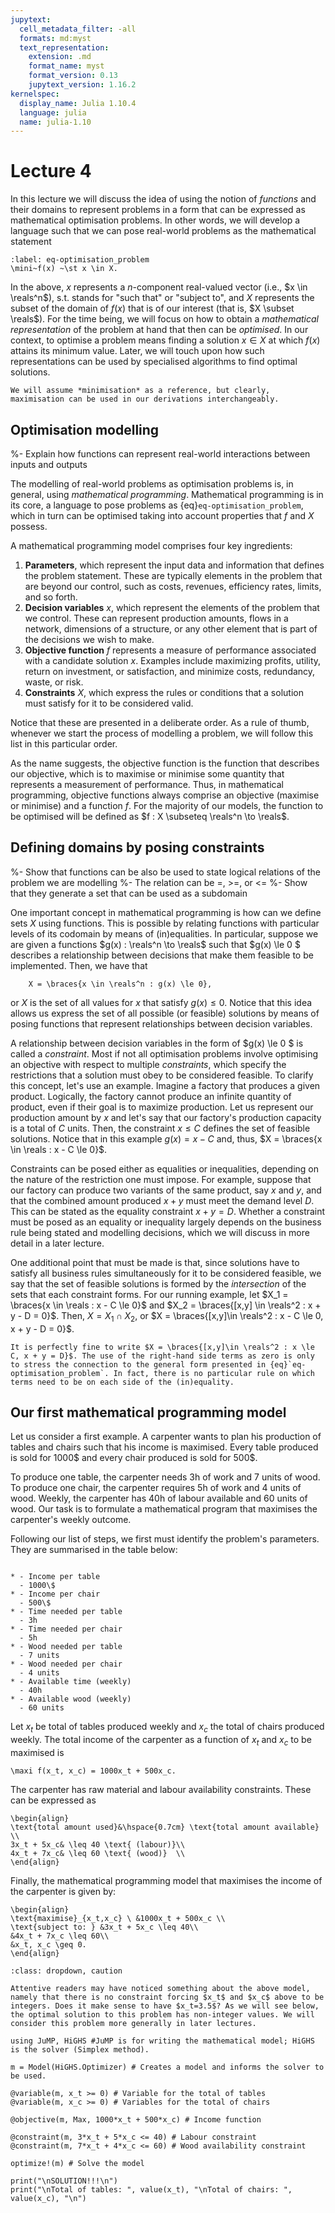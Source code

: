 ```yaml
---
jupytext:
  cell_metadata_filter: -all
  formats: md:myst
  text_representation:
    extension: .md
    format_name: myst
    format_version: 0.13
    jupytext_version: 1.16.2
kernelspec:
  display_name: Julia 1.10.4
  language: julia
  name: julia-1.10
---
```


# Lecture 4

In this lecture we will discuss the idea of using the notion of *functions* and their domains to represent problems in a form that can be expressed as mathematical optimisation problems. In other words, we will develop a language such that we can pose real-world problems as the mathematical statement

```{math}
:label: eq-optimisation_problem
\mini~f(x) ~\st x \in X.
```

In the above, $x$ represents a $n$-component real-valued vector (i.e., $x \in \reals^n$), $\mathop{\text{s.t.}}$ stands for "such that" or "subject to", and $X$ represents the subset of the domain of $f(x)$ that is of our interest (that is, $X \subset \reals$). For the time being, we will focus on how to obtain a *mathematical representation* of the problem at hand that then can be *optimised*. In our context, to optimise a problem means finding a solution $x \in X$ at which $f(x)$ attains its minimum value. Later, we will touch upon how such representations can be used by specialised algorithms to find optimal solutions.

```{note}
We will assume *minimisation* as a reference, but clearly, maximisation can be used in our derivations interchangeably.
```

## Optimisation modelling

%- Explain how functions can represent real-world interactions between inputs and outputs

The modelling of real-world problems as optimisation problems is, in general, using *mathematical programming*. Mathematical programming is in its core, a language to pose problems as {eq}`eq-optimisation_problem`, which in turn can be optimised taking into account properties that $f$ and $X$ possess.

A mathematical programming model comprises four key ingredients:

1. **Parameters**, which represent the input data and information that defines the problem statement. These are typically elements in the problem that are beyond our control, such as costs, revenues, efficiency rates, limits, and so forth.  
2. **Decision variables** $x$, which represent the elements of the problem that we control. These can represent production amounts, flows in a network, dimensions of a structure, or any other element that is part of the decisions we wish to make.
3. **Objective function** $f$ represents a measure of performance associated with a candidate solution $x$. Examples include maximizing profits, utility, return on investment, or satisfaction, and minimize costs, redundancy, waste, or risk.
4. **Constraints** $X$, which express the rules or conditions that a solution must satisfy for it to be considered valid.

Notice that these are presented in a deliberate order. As a rule of thumb, whenever we start the process of modelling a problem, we will follow this list in this particular order.

As the name suggests, the objective function is the function that describes our objective, which is to maximise or minimise some quantity that represents a measurement of performance. Thus, in mathematical programming, objective functions always comprise an objective (maximise or minimise) and a function $f$. For the majority of our models, the function to be optimised will be defined as $f : X \subseteq \reals^n \to \reals$.

## Defining domains by posing constraints

%- Show that functions can be also be used to state logical relations of the problem we are modelling
%- The relation can be =, >=, or <=
%- Show that they generate a set that can be used as a subdomain

One important concept in mathematical programming is how can we define sets $X$ using functions. This is possible by relating functions with particular levels of its codomain by means of (in)equalities. In particular, suppose we are given a functions $g(x) : \reals^n \to \reals$ such that $g(x) \le 0 $ describes a relationship between decisions that make them feasible to be implemented.  Then, we have that

```{math}
    X = \braces{x \in \reals^n : g(x) \le 0},
```

or $X$ is the set of all values for $x$ that satisfy $g(x) \le 0$. Notice that this idea allows us express the set of all possible (or feasible) solutions by means of posing functions that represent relationships between decision variables.

A relationship between decision variables in the form of $g(x) \le 0 $ is called a *constraint*. Most if not all optimisation problems involve optimising an objective with respect to multiple *constraints*, which specify the restrictions that a solution must obey to be considered feasible. To clarify this concept, let's use an example. Imagine a factory that produces a given product. Logically, the factory cannot produce an infinite quantity of product, even if their goal is to maximize production. Let us represent our production amount by $x$ and let's say that our factory's production capacity is a total of $C$ units. Then, the constraint $x \le C$ defines the set of feasible solutions. Notice that in this example $g(x) = x - C$ and, thus, $X = \braces{x \in \reals : x - C \le 0}$.

Constraints can be posed either as equalities or inequalities, depending on the nature of the restriction one must impose. For example, suppose that our factory can produce two variants of the same product, say $x$ and $y$, and that the combined amount produced $x + y$ must meet the demand level $D$. This can be stated as the equality constraint $x + y = D$. Whether a constraint must be posed as an equality or inequality largely depends on the business rule being stated and modelling decisions, which we will discuss in more detail in a later lecture.

One additional point that must be made is that, since solutions have to satisfy all business rules simultaneously for it to be considered feasible, we say that the set of feasible solutions is formed by the *intersection* of the sets that each constraint forms. For our running example, let $X_1 = \braces{x \in \reals : x - C \le 0}$ and $X_2 = \braces{[x,y] \in \reals^2 : x + y - D = 0}$. Then, $X = X_1 \cap X_2$, or $X = \braces{[x,y]\in \reals^2 : x - C \le 0, x + y - D = 0}$.

```{note}
It is perfectly fine to write $X = \braces{[x,y]\in \reals^2 : x \le C, x + y = D}$. The use of the right-hand side terms as zero is only to stress the connection to the general form presented in {eq}`eq-optimisation_problem`. In fact, there is no particular rule on which terms need to be on each side of the (in)equality. 

```

## Our first mathematical programming model

Let us consider a first example. A carpenter wants to plan his production of tables and chairs such that his income is maximised. Every table produced is sold for 1000\$ and every chair produced is sold for 500\$.

To produce one table, the carpenter needs 3h of work and 7 units of wood. To produce one chair, the carpenter requires 5h of work and 4 units of wood. Weekly, the carpenter has 40h of labour available and 60 units of wood. Our task is to formulate a mathematical program that maximises the carpenter's weekly outcome.

Following our list of steps, we first must identify the problem's parameters. They are summarised in the table below:

```{list-table} Problem parameters

* - Income per table
  - 1000\$
* - Income per chair
  - 500\$
* - Time needed per table
  - 3h
* - Time needed per chair
  - 5h
* - Wood needed per table
  - 7 units
* - Wood needed per chair
  - 4 units
* - Available time (weekly)
  - 40h
* - Available wood (weekly)
  - 60 units
```

Let $x_t$ be total of tables produced weekly and $x_c$ the total of chairs produced weekly. The total income of the carpenter as a function of $x_t$ and $x_c$ to be maximised is

```{math}
\maxi f(x_t, x_c) = 1000x_t + 500x_c.
```

The carpenter has raw material and labour availability constraints. These can be expressed as

```{math}
\begin{align}
\text{total amount used}&\hspace{0.7cm} \text{total amount available} \\
3x_t + 5x_c& \leq 40 \text{ (labour)}\\
4x_t + 7x_c& \leq 60 \text{ (wood)}  \\
\end{align}
```

Finally, the mathematical programming model that maximises the income of the carpenter is given by:

```{math}
\begin{align}
\text{maximise}_{x_t,x_c} \ &1000x_t + 500x_c \\
\text{subject to: } &3x_t + 5x_c \leq 40\\
&4x_t + 7x_c \leq 60\\
&x_t, x_c \geq 0.
\end{align}
```

```{admonition} Is this model correct?
:class: dropdown, caution

Attentive readers may have noticed something about the above model, namely that there is no constraint forcing $x_t$ and $x_c$ above to be integers. Does it make sense to have $x_t=3.5$? As we will see below, the optimal solution to this problem has non-integer values. We will consider this problem more generally in later lectures.
```

```{code-cell}
using JuMP, HiGHS #JuMP is for writing the mathematical model; HiGHS is the solver (Simplex method). 

m = Model(HiGHS.Optimizer) # Creates a model and informs the solver to be used.

@variable(m, x_t >= 0) # Variable for the total of tables
@variable(m, x_c >= 0) # Variables for the total of chairs

@objective(m, Max, 1000*x_t + 500*x_c) # Income function

@constraint(m, 3*x_t + 5*x_c <= 40) # Labour constraint
@constraint(m, 7*x_t + 4*x_c <= 60) # Wood availability constraint

optimize!(m) # Solve the model

print("\nSOLUTION!!!\n")
print("\nTotal of tables: ", value(x_t), "\nTotal of chairs: ", value(x_c), "\n")
```
